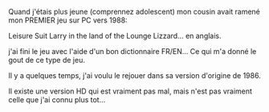 Quand j'étais plus jeune (comprennez adolescent) mon cousin avait ramené mon PREMIER jeu sur PC vers 1988:

Leisure Suit Larry in the land of the Lounge Lizzard... en anglais.

j'ai fini le jeu avec l'aide d'un bon dictionnaire FR/EN... Ce qui m'a donné le gout de ce type de jeu.

Il y a quelques temps, j'ai voulu le rejouer dans sa version d'origine de 1986.

Il existe une version HD qui est vraiment pas mal, mais n'est pas vraiment celle que j'ai connu plus tot...

